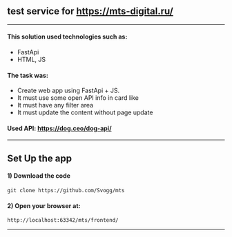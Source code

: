 ## test service for https://mts-digital.ru/
* * *
#### This solution used technologies such as:
* FastApi
* HTML, JS
#### The task was:
* Create web app using FastApi + JS. 
* It must use some open API info in card like
* It must have any filter area
* It must update the content without page update

#### Used API: https://dog.ceo/dog-api/

* * *

## Set Up the app

#### 1) Download the code
```
git clone https://github.com/Svogg/mts
```

#### 2) Open your browser at: 
```
http://localhost:63342/mts/frontend/
```
* * *